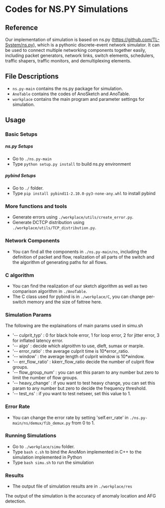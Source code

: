 # Codes for NS.PY Simulations


## Reference
Our implementation of simulation is based on ns.py (https://github.com/TL-System/ns.py), which is a pythonic discrete-event network simulator. It can be used to connect multiple networking components together easily, including packet generators, network links, switch elements, schedulers, traffic shapers, traffic monitors, and demultiplexing elements.

## File Descriptions

- `ns.py-main` contains the ns.py package for simulation.
- `AnoTable` contains the codes of AnoSketch and AnoTable.
- `workplace` contains the main program and parameter settings for simulation.

## Usage
### Basic Setups
##### ns.py Setups
- Go to `./ns.py-main`
- Type `python setup.py install` to build ns.py environment


##### pybind Setups
- Go to `./` folder.
- Type `pip install pybind11-2.10.0-py3-none-any.whl` to install pybind

### More functions and tools

- Generate errors using `./workplace/utils/create_error.py`.
- Generate DCTCP distribution using `./workplace/utils/TCP_distribution.py`. 

### Network Components
- You can find all the components in `./ns.py-main/ns`, including the definition of packet and flow, realization of all parts of the switch and the algorithm of generating paths for all flows.

### C algorithm
- You can find the realization of our sketch algorithm as well as two comparison algorithm in `./AnoTable`.
- The C class used for pybind is in `./workplace/C`, you can change per-switch memory and the size of fattree here.

### Simulation Params
The following are the explainations of main params used in simu.sh
- '-- culprit_typ' : 0 for black hole error, 1 for loop error, 2 for jitter error, 3 for inflated latency error.
- '-- algo' : decide which algroithm to use, dleft, sumax or marple.
- '-- error_ratio' : the average culprit time is 10*error_ratio.
- '-- window' : the average length of culprit window is 10*window.
- '-- err_flow_ratio' : k*k*err_flow_ratio decide the number of culprit flow groups.
- '-- flow_group_num' : you can set this param to any number but zero to limit the number of flow groups.
- '-- heavy_change' : if you want to test heavy change, you can set this param to any number but zero to decide the frequency threshold.
- '-- test_ns' : if you want to test netseer, set this value to 1.

### Error Rate
- You can change the error rate by setting 'self.err_rate' in `./ns.py-main/ns/demux/fib_demux.py` from 0 to 1.

### Running Simulations
- Go to `./workplace/simu` folder.
- Type `bash c.sh` to bind the AnoMon implemented in C++ to the simulation implemented in Python
- Type `bash simu.sh` to run the simulation

### Results
- The output file of simulation results are in `./workplace/res`

The output of the simulation is the accuracy of anomaly location and AFG detection.
